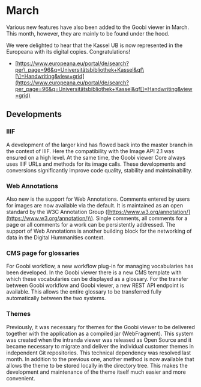 # March

Various new features have also been added to the Goobi viewer in March. This month, however, they are mainly to be found under the hood. 

We were delighted to hear that the Kassel UB is now represented in the Europeana with its digital copies. Congratulations! 

* [https://www.europeana.eu/portal/de/search?per\_page=96&q=Universitätsbibliothek+Kassel&qf\[\]=Handwriting&view=grid](https://www.europeana.eu/portal/de/search?per_page=96&q=Universitätsbibliothek+Kassel&qf[]=Handwriting&view=grid) 

## Developments

### IIIF

A development of the larger kind has flowed back into the master branch in the context of IIIF. Here the compatibility with the Image API 2.1 was ensured on a high level. At the same time, the Goobi viewer Core always uses IIIF URLs and methods for its image calls. These developments and conversions significantly improve code quality, stability and maintainability. 

### Web Annotations

Also new is the support for Web Annotations. Comments entered by users for images are now available via the default. It is maintained as an open standard by the W3C Annotation Group \([https://www.w3.org/annotation/](https://www.w3.org/annotation/)\). Single comments, all comments for a page or all comments for a work can be persistently addressed. The support of Web Annotations is another building block for the networking of data in the Digital Hummanities context. 

### CMS page for glossaries 

For Goobi workflow, a new workflow plug-in for managing vocabularies has been developed. In the Goobi viewer there is a new CMS template with which these vocabularies can be displayed as a glossary. For the transfer between Goobi workflow and Goobi viewer, a new REST API endpoint is available. This allows the entire glossary to be transferred fully automatically between the two systems. 

### Themes 

Previously, it was necessary for themes for the Goobi viewer to be delivered together with the application as a compiled jar \(WebFragment\). This system was created when the intranda viewer was released as Open Source and it became necessary to migrate and deliver the individual customer themes in independent Git repositories. This technical dependency was resolved last month. In addition to the previous one, another method is now available that allows the theme to be stored locally in the directory tree. This makes the development and maintenance of the theme itself much easier and more convenient.


